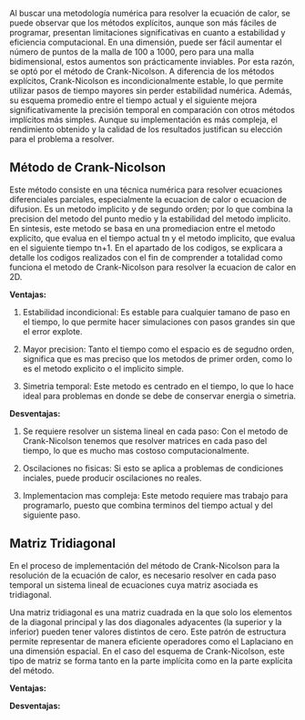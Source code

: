 Al buscar una metodología numérica para resolver la ecuación de calor, se puede observar que los métodos explícitos, aunque son más fáciles de programar, presentan limitaciones significativas  en cuanto a estabilidad y eficiencia computacional. En una dimensión, puede ser fácil aumentar el número de puntos de la malla de 100 a 1000, pero para una malla bidimensional, estos aumentos son prácticamente inviables.  Por esta razón, se optó por el método de Crank-Nicolson. A diferencia de los métodos explícitos, Crank-Nicolson es incondicionalmente estable, lo que permite utilizar pasos de tiempo mayores sin perder estabilidad numérica. Además, su esquema promedio entre el tiempo actual y el siguiente mejora significativamente la precisión temporal en comparación con otros métodos implícitos más simples. Aunque su implementación es más compleja, el rendimiento obtenido y la calidad de los resultados justifican su elección para el problema a resolver.

## Método de Crank-Nicolson

Este método consiste en una técnica numérica para resolver ecuaciones diferenciales parciales, especialmente la ecuacion de calor o ecuacion de difusion. Es un metodo implicito y de segundo orden; por lo que combina la precision del metodo del punto medio y la estabilidad del metodo implicito. 
En sintesis, este metodo se basa en una promediacion entre el metodo explicito, que evalua  en el tiempo actual tn y el metodo implicito, que evalua en el siguiente tiempo tn+1. 
En el apartado de los codigos, se explicara a detalle los codigos realizados con el fin de comprender a totalidad como funciona el metodo de Crank-Nicolson para resolver la ecuacion de calor en 2D. 

**Ventajas:**

1) Estabilidad incondicional: Es estable para cualquier tamano de paso en el tiempo, lo que permite hacer simulaciones con pasos grandes sin que el error explote. 

2) Mayor precision: Tanto el tiempo como el espacio es de segudno orden, significa que es mas preciso que los metodos de primer orden, como lo es el metodo explicito o el implicito simple. 

3) Simetria temporal: Este metodo es centrado en el tiempo, lo que lo hace ideal para problemas en donde se debe de conservar energia o simetria. 

**Desventajas:**

1) Se requiere resolver un sistema lineal en cada paso: Con el metodo de Crank-Nicolson tenemos que resolver matrices en cada paso del tiempo, lo que es mucho mas costoso computacionalmente. 

2) Oscilaciones no fisicas: Si esto se aplica a problemas de condiciones inciales, puede producir oscilaciones no reales.

3) Implementacion mas compleja: Este metodo requiere mas trabajo para programarlo, puesto que combina terminos del tiempo actual y del siguiente paso.

 ## Matriz Tridiagonal
 En el proceso de implementación del método de Crank-Nicolson para la resolución de la ecuación de calor, es necesario resolver en cada paso temporal un sistema lineal de ecuaciones cuya matriz asociada es tridiagonal. 

 Una matriz tridiagonal es una matriz cuadrada en la que solo los elementos de la diagonal principal y las dos diagonales adyacentes (la superior y la inferior) pueden tener valores distintos de cero. Este patrón de estructura permite representar de manera eficiente operadores como el Laplaciano en una dimensión espacial. En el caso del esquema de Crank-Nicolson, este tipo de matriz se forma tanto en la parte implícita como en la parte explícita del método.

 **Ventajas:**

 **Desventajas:**
